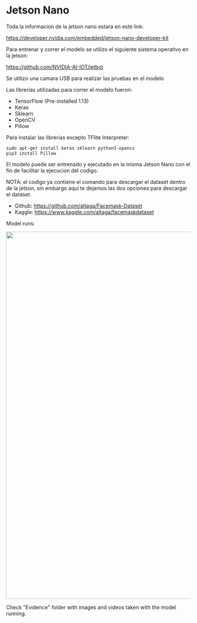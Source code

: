 # Jetson Nano

Toda la informacion de la jetson nano estara en este link:

https://developer.nvidia.com/embedded/jetson-nano-developer-kit

Para entrenar y correr el modelo se utilizo el siguiente sistema operativo en la jetson:

https://github.com/NVIDIA-AI-IOT/jetbot

Se utilizo una camara USB para realizar las pruebas en el modelo

Las librerias utilizadas para correr el modelo fueron:

- TensorFlow (Pre-installed 1.13)
- Keras
- Sklearn
- OpenCV
- Pillow

Para instalar las librerias excepto TFlite Interpreter:

    sudo apt-get install keras sklearn python3-opencv
    pip3 install Pillow

El modelo puede ser entrenado y ejecutado en la misma Jetson Nano con el fin de facilitar la ejecucion del codigo.

NOTA: el codigo ya contiene el comando para descargar el dataset dentro de la jetson, sin embargo aqui te dejamos las dos opciones para descargar el dataset.

- Github: https://github.com/altaga/Facemask-Dataset
- Kaggle: https://www.kaggle.com/altaga/facemaskdataset

Model runs:

<kbd>
<img src="https://i.ibb.co/2nH3rtv/20201029-045451.jpg" width="1000" />
</kbd>

Check "Evidence" folder with images and videos taken with the model running.